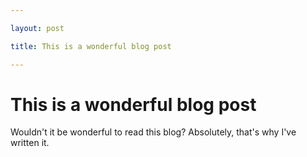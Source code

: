 ```yaml
---

layout: post

title: This is a wonderful blog post

---
```


# This is a wonderful blog post

Wouldn't it be wonderful to read this blog? Absolutely, that's why I've written it.

